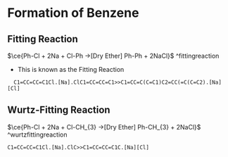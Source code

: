 # Formation of Benzene

## Fitting Reaction
$\ce{Ph-Cl + 2Na + Cl-Ph ->[Dry Ether] Ph-Ph + 2NaCl}$   ^fittingreaction
- This is known as the Fitting Reaction
 ```smiles
   C1=CC=CC=C1Cl.[Na].ClC1=CC=CC=C1>>C1=CC=C(C=C1)C2=CC(=C(C=C2).[Na][Cl]
   ```

## Wurtz-Fitting Reaction

$\ce{Ph-Cl + 2Na + Cl-CH_{3} ->[Dry Ether] Ph-CH_{3} + 2NaCl}$  ^wurtzfittingreaction
```smiles
C1=CC=CC=C1Cl.[Na].ClC>>C1=CC=CC=C1C.[Na][Cl]
```
